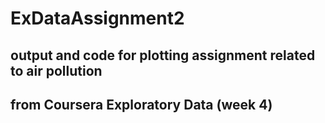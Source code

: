 # ExDataAssignment2

## output and code for plotting assignment related to air pollution
## from Coursera Exploratory Data (week 4)
